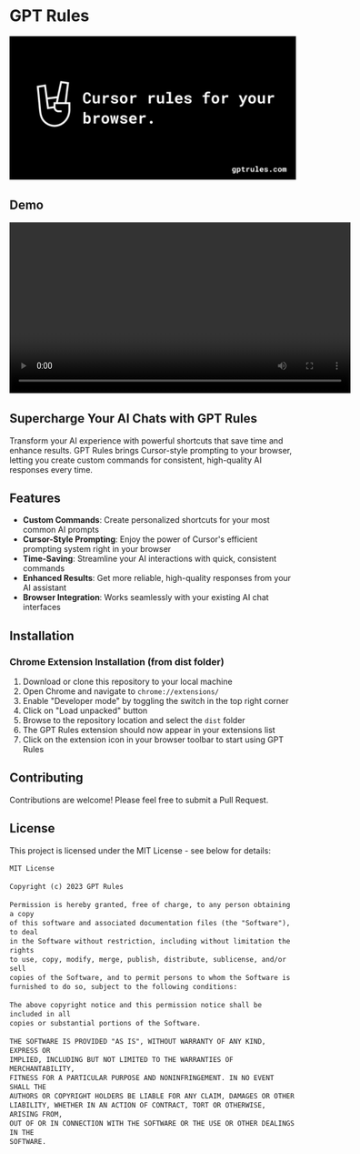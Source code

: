 # GPT Rules

<p align="center">
  <img src="images/twitter-image.png" alt="GPT Rules Banner" width="600">
</p>

## Demo

<p align="center">
  <video width="600" controls>
    <source src="images/demo.mp4" type="video/mp4">
    Your browser does not support the video tag.
  </video>
</p>

## Supercharge Your AI Chats with GPT Rules

Transform your AI experience with powerful shortcuts that save time and enhance results. GPT Rules brings Cursor-style prompting to your browser, letting you create custom commands for consistent, high-quality AI responses every time.

## Features

- **Custom Commands**: Create personalized shortcuts for your most common AI prompts
- **Cursor-Style Prompting**: Enjoy the power of Cursor's efficient prompting system right in your browser
- **Time-Saving**: Streamline your AI interactions with quick, consistent commands
- **Enhanced Results**: Get more reliable, high-quality responses from your AI assistant
- **Browser Integration**: Works seamlessly with your existing AI chat interfaces

## Installation

### Chrome Extension Installation (from dist folder)

1. Download or clone this repository to your local machine
2. Open Chrome and navigate to `chrome://extensions/`
3. Enable "Developer mode" by toggling the switch in the top right corner
4. Click on "Load unpacked" button
5. Browse to the repository location and select the `dist` folder
6. The GPT Rules extension should now appear in your extensions list
7. Click on the extension icon in your browser toolbar to start using GPT Rules

## Contributing

Contributions are welcome! Please feel free to submit a Pull Request.

## License

This project is licensed under the MIT License - see below for details:

```
MIT License

Copyright (c) 2023 GPT Rules

Permission is hereby granted, free of charge, to any person obtaining a copy
of this software and associated documentation files (the "Software"), to deal
in the Software without restriction, including without limitation the rights
to use, copy, modify, merge, publish, distribute, sublicense, and/or sell
copies of the Software, and to permit persons to whom the Software is
furnished to do so, subject to the following conditions:

The above copyright notice and this permission notice shall be included in all
copies or substantial portions of the Software.

THE SOFTWARE IS PROVIDED "AS IS", WITHOUT WARRANTY OF ANY KIND, EXPRESS OR
IMPLIED, INCLUDING BUT NOT LIMITED TO THE WARRANTIES OF MERCHANTABILITY,
FITNESS FOR A PARTICULAR PURPOSE AND NONINFRINGEMENT. IN NO EVENT SHALL THE
AUTHORS OR COPYRIGHT HOLDERS BE LIABLE FOR ANY CLAIM, DAMAGES OR OTHER
LIABILITY, WHETHER IN AN ACTION OF CONTRACT, TORT OR OTHERWISE, ARISING FROM,
OUT OF OR IN CONNECTION WITH THE SOFTWARE OR THE USE OR OTHER DEALINGS IN THE
SOFTWARE.
```
